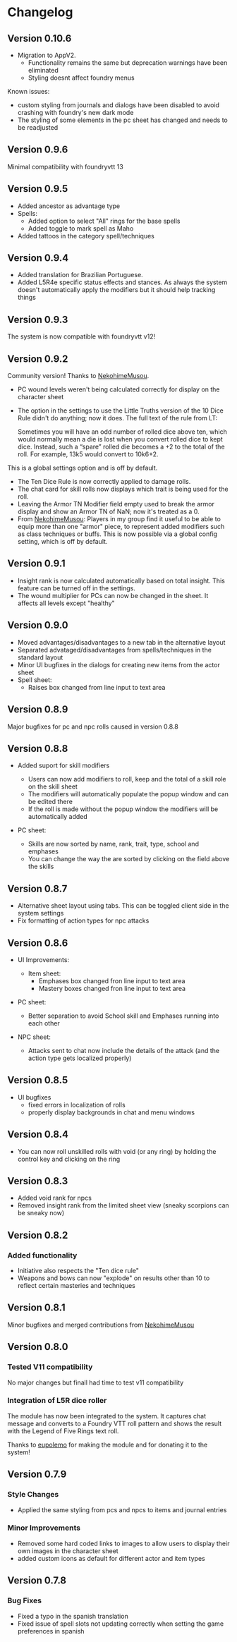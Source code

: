 # Changelog

## Version 0.10.6

- Migration to AppV2. 
    - Functionality remains the same but deprecation warnings have been eliminated
    - Styling doesnt affect foundry menus

Known issues:
- custom styling from journals and dialogs have been disabled to avoid crashing with foundry's new dark mode
- The styling of some elements in the pc sheet has changed and needs to be readjusted

## Version 0.9.6

Minimal compatibility with foundryvtt 13

## Version 0.9.5

- Added ancestor as advantage type
- Spells:
    - Added option to select "All" rings for the base spells
    - Added toggle to mark spell as Maho
- Added tattoos in the category spell/techniques

## Version 0.9.4

- Added translation for Brazilian Portuguese.
- Added L5R4e specific status effects and stances. As always the system doesn't automatically apply the modifiers but it should help tracking things

## Version 0.9.3

The system is now compatible with foundryvtt v12!

## Version 0.9.2

Community version! Thanks to [NekohimeMusou](https://gitlab.com/NekohimeMusou).
- PC wound levels weren't being calculated correctly for display on the character sheet
- The option in the settings to use the Little Truths version of the 10 Dice Rule didn't do anything; now it does.
The full text of the rule from LT:

    Sometimes you will have an odd number of rolled dice above ten, which would normally mean a die is lost when you convert rolled dice to kept dice. Instead, such a “spare” rolled die becomes a +2 to the total of the roll. For example, 13k5 would convert to 10k6+2.

This is a global settings option and is off by default.

- The Ten Dice Rule is now correctly applied to damage rolls.
- The chat card for skill rolls now displays which trait is being used for the roll.
- Leaving the Armor TN Modifier field empty used to break the armor display and show an Armor TN of NaN; now it's treated as a 0.
- From [NekohimeMusou](https://gitlab.com/NekohimeMusou): Players in my group find it useful to be able to equip more than one "armor" piece, to represent added modifiers such as class techniques or buffs. This is now possible via a global config setting, which is off by default.


## Version 0.9.1

- Insight rank is now calculated automatically based on total insight. This feature can be turned off in the settings.
- The wound multiplier for PCs can now be changed in the sheet. It affects all levels except "healthy"

## Version 0.9.0

- Moved advantages/disadvantages to a new tab in the alternative layout
- Separated advataged/disadvantages from spells/techniques in the standard layout
- Minor UI bugfixes in the dialogs for creating new items from the actor sheet
- Spell sheet:
    - Raises box changed from line input to text area

## Version 0.8.9

Major bugfixes for pc and npc rolls caused in version 0.8.8

## Version 0.8.8

- Added suport for skill modifiers
    - Users can now add modifiers to roll, keep and the total of a skill role on the skill sheet
    - The modifiers will automatically populate the popup window and can be edited there
    - If the roll is made without the popup window the modifiers will be automatically added

- PC sheet:
    - Skills are now sorted by name, rank, trait, type, school and emphases
    - You can change the way the are sorted by clicking on the field above the skills

## Version 0.8.7

- Alternative sheet layout using tabs. This can be toggled client side in the system settings
- Fix formatting of action types for npc attacks

## Version 0.8.6

- UI Improvements:
    - Item sheet:
        - Emphases box changed fron line input to text area
        - Mastery boxes changed fron line input to text area

- PC sheet:
    - Better separation to avoid School skill and Emphases running into each other

- NPC sheet:
    - Attacks sent to chat now include the details of the attack (and the action type gets localized properly)

## Version 0.8.5

- UI bugfixes
    - fixed errors in localization of rolls
    - properly display backgrounds in chat and menu windows
     

## Version 0.8.4

- You can now roll unskilled rolls with void (or any ring) by holding the control key and clicking on the ring

## Version 0.8.3

- Added void rank for npcs
- Removed insight rank from the limited sheet view (sneaky scorpions can be sneaky now)


## Version 0.8.2

### Added functionality

- Initiative also respects the "Ten dice rule"
- Weapons and bows can now "explode" on results other than 10 to reflect certain masteries and techniques

## Version 0.8.1

Minor bugfixes and merged contributions from [NekohimeMusou](https://gitlab.com/NekohimeMusou)

## Version 0.8.0

### Tested V11 compatibility

No major changes but finall had time to test v11 compatibility

### Integration of L5R dice roller

The module has now been integrated to the system. It captures chat message and converts to a Foundry VTT roll pattern and shows the result with the Legend of Five Rings text roll.

Thanks to [eupolemo](https://github.com/eupolemo) for making the module and for donating it to the system!

## Version 0.7.9

### Style Changes

- Applied the same styling from pcs and npcs to items and journal entries

### Minor Improvements

- Removed some hard coded links to images to allow users to display their own images in the character sheet
- added custom icons as default for different actor and item types

## Version 0.7.8

### Bug Fixes

- Fixed a typo in the spanish translation
- Fixed issue of spell slots not updating correctly when setting the game preferences in spanish
